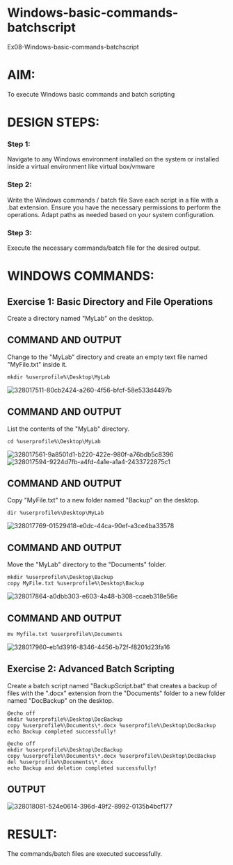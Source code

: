 # Windows-basic-commands-batchscript
Ex08-Windows-basic-commands-batchscript

# AIM:
To execute Windows basic commands and batch scripting

# DESIGN STEPS:

### Step 1:

Navigate to any Windows environment installed on the system or installed inside a virtual environment like virtual box/vmware 

### Step 2:

Write the Windows commands / batch file
Save each script in a file with a .bat extension.
Ensure you have the necessary permissions to perform the operations.
Adapt paths as needed based on your system configuration.
### Step 3:

Execute the necessary commands/batch file for the desired output. 




# WINDOWS COMMANDS:
## Exercise 1: Basic Directory and File Operations
Create a directory named "MyLab" on the desktop.


## COMMAND AND OUTPUT

Change to the "MyLab" directory and create an empty text file named "MyFile.txt" inside it.
```
mkdir %userprofile%\Desktop\MyLab
```

![328017511-80cb2424-a260-4f56-bfcf-58e533d4497b](https://github.com/Harsetha/Windows-basic-commands-batchscript/assets/149985878/eb616fec-2beb-4d2f-bc93-03f70b09d22e)


## COMMAND AND OUTPUT
List the contents of the "MyLab" directory.
```
cd %userprofile%\Desktop\MyLab

```

![328017561-9a8501d1-b220-422e-980f-a76bdb5c8396](https://github.com/Harsetha/Windows-basic-commands-batchscript/assets/149985878/2a6e1f2c-808a-42b6-aa86-459f9f91ad26)
![328017594-9224d7fb-a4fd-4a1e-a1a4-2433722875c1](https://github.com/Harsetha/Windows-basic-commands-batchscript/assets/149985878/615896a3-ae37-4d51-95c6-0b6f5e952e4a)




## COMMAND AND OUTPUT
Copy "MyFile.txt" to a new folder named "Backup" on the desktop.
```
dir %userprofile%\Desktop\MyLab

```
![328017769-01529418-e0dc-44ca-90ef-a3ce4ba33578](https://github.com/Harsetha/Windows-basic-commands-batchscript/assets/149985878/c9c7a2b4-56ce-4679-96d7-75df1e0f0c1b)


## COMMAND AND OUTPUT


Move the "MyLab" directory to the "Documents" folder.

```
mkdir %userprofile%\Desktop\Backup
copy MyFile.txt %userprofile%\Desktop\Backup
```
![328017864-a0dbb303-e603-4a48-b308-ccaeb318e56e](https://github.com/Harsetha/Windows-basic-commands-batchscript/assets/149985878/3eae30e9-54c3-4e31-b420-6a8e51b09261)


## COMMAND AND OUTPUT
```
mv Myfile.txt %userprofile%\Documents
```
![328017960-eb1d3916-8346-4456-b72f-f8201d23fa16](https://github.com/Harsetha/Windows-basic-commands-batchscript/assets/149985878/99a40adc-a8ac-4ca3-9d13-e6a595798f5d)


## Exercise 2: Advanced Batch Scripting
Create a batch script named "BackupScript.bat" that creates a backup of files with the ".docx" extension from the "Documents" folder to a new folder named "DocBackup" on the desktop.

```
@echo off
mkdir %userprofile%\Desktop\DocBackup
copy %userprofile%\Documents\*.docx %userprofile%\Desktop\DocBackup
echo Backup completed successfully!
```
```
@echo off
mkdir %userprofile%\Desktop\DocBackup
copy %userprofile%\Documents\*.docx %userprofile%\Desktop\DocBackup
del %userprofile%\Documents\*.docx
echo Backup and deletion completed successfully!
```

## OUTPUT

![328018081-524e0614-396d-49f2-8992-0135b4bcf177](https://github.com/Harsetha/Windows-basic-commands-batchscript/assets/149985878/a2785698-1782-44b7-ad1a-3935a21392f1)




# RESULT:
The commands/batch files are executed successfully.

